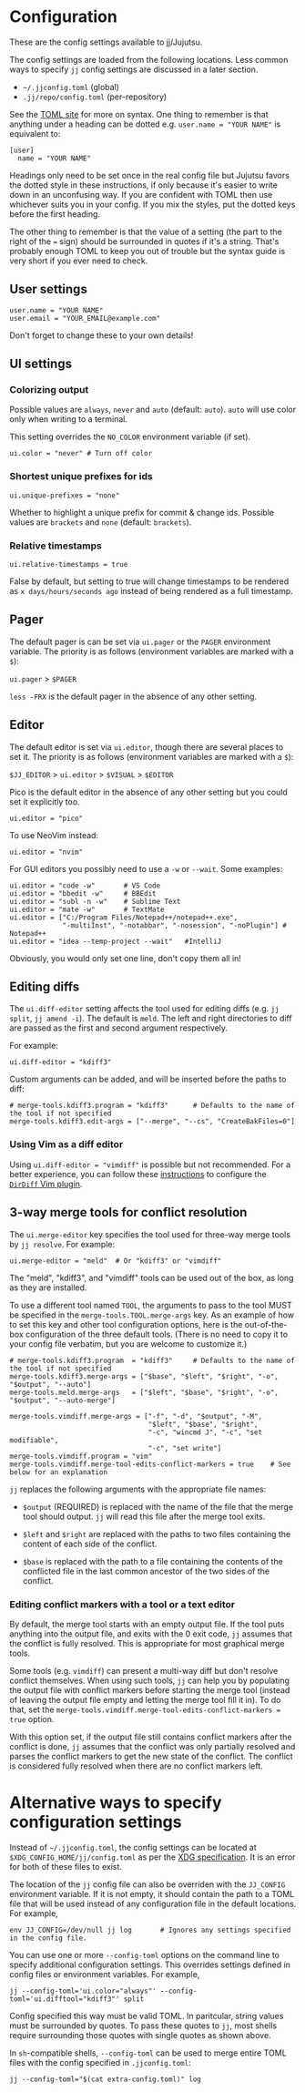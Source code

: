 # Configuration

These are the config settings available to jj/Jujutsu.

The config settings are loaded from the following locations. Less common ways
to specify `jj` config settings are discussed in a later section.

* `~/.jjconfig.toml` (global)
* `.jj/repo/config.toml` (per-repository)

See the [TOML site](https://toml.io/en/) for more on syntax.
One thing to remember is that anything under a heading can be dotted
e.g. `user.name = "YOUR NAME"` is equivalent to:

    [user]
      name = "YOUR NAME"

Headings only need to be set once in the real config file but Jujutsu
favors the dotted style in these instructions, if only because it's
easier to write down in an unconfusing way. If you are confident with
TOML then use whichever suits you in your config. If you mix the styles,
put the dotted keys before the first heading.

The other thing to remember is that the value of a setting (the part
to the right of the `=` sign) should be surrounded in quotes if it's
a string.  That's probably enough TOML to keep you out of trouble but
the syntax guide is very short if you ever need to check.


## User settings

    user.name = "YOUR NAME" 
    user.email = "YOUR_EMAIL@example.com"

Don't forget to change these to your own details!


## UI settings

### Colorizing output

Possible values are `always`, `never` and `auto` (default: `auto`). 
`auto` will use color only when writing to a terminal. 

This setting overrides the `NO_COLOR` environment variable (if set).

    ui.color = "never" # Turn off color

### Shortest unique prefixes for ids

    ui.unique-prefixes = "none"

Whether to highlight a unique prefix for commit & change ids. Possible
values are `brackets` and `none` (default: `brackets`).

### Relative timestamps

    ui.relative-timestamps = true

False by default, but setting to true will change timestamps to be rendered
as `x days/hours/seconds ago` instead of being rendered as a full timestamp.


## Pager

The default pager is can be set via `ui.pager` or the `PAGER` environment
variable.
The priority is as follows (environment variables are marked with a `$`):

`ui.pager` > `$PAGER`

`less -FRX` is the default pager in the absence of any other setting.


## Editor

The default editor is set via `ui.editor`, though there are several
places to set it.  The priority is as follows (environment variables
are marked with a `$`):

`$JJ_EDITOR` > `ui.editor` > `$VISUAL` > `$EDITOR`

Pico is the default editor in the absence of any other setting but you
could set it explicitly too.

    ui.editor = "pico"

To use NeoVim instead:

    ui.editor = "nvim"

For GUI editors you possibly need to use a `-w` or `--wait`. Some examples:

    ui.editor = "code -w"       # VS Code
    ui.editor = "bbedit -w"     # BBEdit
    ui.editor = "subl -n -w"    # Sublime Text
    ui.editor = "mate -w"       # TextMate
    ui.editor = ["C:/Program Files/Notepad++/notepad++.exe",
                 "-multiInst", "-notabbar", "-nosession", "-noPlugin"] # Notepad++
    ui.editor = "idea --temp-project --wait"   #IntelliJ

Obviously, you would only set one line, don't copy them all in!


## Editing diffs

The `ui.diff-editor` setting affects the tool used for editing diffs (e.g.
`jj split`, `jj amend -i`).  The default is `meld`. The left and right
directories to diff are passed as the first and second argument respectively.

For example:

    ui.diff-editor = "kdiff3"

Custom arguments can be added, and will be inserted before the paths
to diff:

    # merge-tools.kdiff3.program = "kdiff3"      # Defaults to the name of the tool if not specified
    merge-tools.kdiff3.edit-args = ["--merge", "--cs", "CreateBakFiles=0"]

### Using Vim as a diff editor

Using `ui.diff-editor = "vimdiff"` is possible but not recommended.
For a better experience, you can follow these [instructions] to
configure the [`DirDiff` Vim plugin].

[instructions]: https://gist.github.com/ilyagr/5d6339fb7dac5e7ab06fe1561ec62d45
[`DirDiff` Vim plugin]: https://github.com/will133/vim-dirdiff

## 3-way merge tools for conflict resolution

The `ui.merge-editor` key specifies the tool used for three-way merge
tools by `jj resolve`.  For example:

    ui.merge-editor = "meld"  # Or "kdiff3" or "vimdiff"

The "meld", "kdiff3", and "vimdiff" tools can be used out of the box,
as long as they are installed.

To use a different tool named `TOOL`, the arguments to pass to the tool
MUST be specified in the `merge-tools.TOOL.merge-args` key. As an example
of how to set this key and other tool configuration options, here is
the out-of-the-box configuration of the three default tools. (There is
no need to copy it to your config file verbatim, but you are welcome to
customize it.)

    # merge-tools.kdiff3.program  = "kdiff3"     # Defaults to the name of the tool if not specified
    merge-tools.kdiff3.merge-args = ["$base", "$left", "$right", "-o", "$output", "--auto"]
    merge-tools.meld.merge-args   = ["$left", "$base", "$right", "-o", "$output", "--auto-merge"]

    merge-tools.vimdiff.merge-args = ["-f", "-d", "$output", "-M",
                                      "$left", "$base", "$right",
                                      "-c", "wincmd J", "-c", "set modifiable",
                                      "-c", "set write"]
    merge-tools.vimdiff.program = "vim"
    merge-tools.vimdiff.merge-tool-edits-conflict-markers = true    # See below for an explanation

`jj` replaces the following arguments with the appropriate file names:

- `$output` (REQUIRED) is replaced with the name of the file that the
merge tool should output. `jj` will read this file after the merge tool
exits.

- `$left` and `$right` are replaced with the paths to two files containing
the content of each side of the conflict.

- `$base` is replaced with the path to a file containing the
contents of the conflicted file in the last common ancestor of the two
sides of the conflict.

### Editing conflict markers with a tool or a text editor

By default, the merge tool starts with an empty output file. If the tool
puts anything into the output file, and exits with the 0 exit code,
`jj` assumes that the conflict is fully resolved. This is appropriate
for most graphical merge tools.

Some tools (e.g. `vimdiff`) can present a multi-way diff but
don't resolve conflict themselves. When using such tools, `jj`
can help you by populating the output file with conflict markers
before starting the merge tool (instead of leaving the output file
empty and letting the merge tool fill it in). To do that, set the
`merge-tools.vimdiff.merge-tool-edits-conflict-markers = true` option.

With this option set, if the output file still contains conflict markers
after the conflict is done, `jj` assumes that the conflict was only
partially resolved and parses the conflict markers to get the new state
of the conflict. The conflict is considered fully resolved when there
are no conflict markers left.




# Alternative ways to specify configuration settings

Instead of `~/.jjconfig.toml`, the config settings can be located at
`$XDG_CONFIG_HOME/jj/config.toml` as per the [XDG specification].
It is an error for both of these files to exist.

[XDG specification]: https://specifications.freedesktop.org/basedir-spec/basedir-spec-latest.html

The location of the `jj` config file can also be overriden with the
`JJ_CONFIG` environment variable. If it is not empty, it should contain
the path to a TOML file that will be used instead of any configuration
file in the default locations. For example,

    env JJ_CONFIG=/dev/null jj log       # Ignores any settings specified in the config file.

You can use one or more `--config-toml` options on the command line to
specify additional configuration settings. This overrides settings
defined in config files or environment variables. For example,

    jj --config-toml='ui.color="always"' --config-toml='ui.difftool="kdiff3"' split

Config specified this way must be valid TOML. In paritcular, string
values must be surrounded by quotes. To pass these quotes to `jj`, most
shells require surrounding those quotes with single quotes as shown above.

In `sh`-compatible shells, `--config-toml` can be used to merge entire TOML
files with the config specified in `.jjconfig.toml`:

    jj --config-toml="$(cat extra-config.toml)" log

